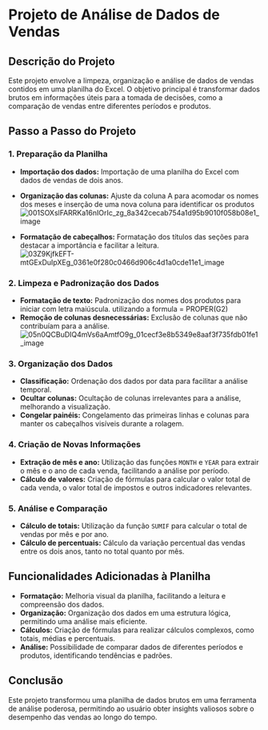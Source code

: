 # Projeto de Análise de Dados de Vendas

## Descrição do Projeto

Este projeto envolve a limpeza, organização e análise de dados de vendas contidos em uma planilha do Excel. O objetivo principal é transformar dados brutos em informações úteis para a tomada de decisões, como a comparação de vendas entre diferentes períodos e produtos.

## Passo a Passo do Projeto

### 1. Preparação da Planilha

- **Importação dos dados:** Importação de uma planilha do Excel com dados de vendas de dois anos.
- **Organização das colunas:** Ajuste da coluna A para acomodar os nomes dos meses e inserção de uma nova coluna para identificar os produtos
 ![001SOXslFARRKa16nIOrIc_zg_8a342cecab754a1d95b9010f058b08e1_image](https://github.com/user-attachments/assets/792e1c97-1687-4651-aa06-1bef22dc3773)

- **Formatação de cabeçalhos:** Formatação dos títulos das seções para destacar a importância e facilitar a leitura.
  ![03Z9KjfkEFT-mtGExDuIpXEg_0361e0f280c0466d906c4d1a0cde11e1_image](https://github.com/user-attachments/assets/2431b338-ffda-41f1-bf2f-cbd8dd48d905)





### 2. Limpeza e Padronização dos Dados

- **Formatação de texto:** Padronização dos nomes dos produtos para iniciar com letra maiúscula. utilizando a formula = PROPER(G2)
- **Remoção de colunas desnecessárias:** Exclusão de colunas que não contribuíam para a análise.
![05n0QCBuDIQ4mVs6aAmtfO9g_01cecf3e8b5349e8aaf3f735fdb01fe1_image](https://github.com/user-attachments/assets/390b2678-7b10-41f6-9113-fe748c82f3c8)

### 3. Organização dos Dados

- **Classificação:** Ordenação dos dados por data para facilitar a análise temporal.
- **Ocultar colunas:** Ocultação de colunas irrelevantes para a análise, melhorando a visualização.
- **Congelar painéis:** Congelamento das primeiras linhas e colunas para manter os cabeçalhos visíveis durante a rolagem.

### 4. Criação de Novas Informações

- **Extração de mês e ano:** Utilização das funções `MONTH` e `YEAR` para extrair o mês e o ano de cada venda, facilitando a análise por período.
- **Cálculo de valores:** Criação de fórmulas para calcular o valor total de cada venda, o valor total de impostos e outros indicadores relevantes.

### 5. Análise e Comparação

- **Cálculo de totais:** Utilização da função `SUMIF` para calcular o total de vendas por mês e por ano.
- **Cálculo de percentuais:** Cálculo da variação percentual das vendas entre os dois anos, tanto no total quanto por mês.

## Funcionalidades Adicionadas à Planilha

- **Formatação:** Melhoria visual da planilha, facilitando a leitura e compreensão dos dados.
- **Organização:** Organização dos dados em uma estrutura lógica, permitindo uma análise mais eficiente.
- **Cálculos:** Criação de fórmulas para realizar cálculos complexos, como totais, médias e percentuais.
- **Análise:** Possibilidade de comparar dados de diferentes períodos e produtos, identificando tendências e padrões.

## Conclusão

Este projeto transformou uma planilha de dados brutos em uma ferramenta de análise poderosa, permitindo ao usuário obter insights valiosos sobre o desempenho das vendas ao longo do tempo.

